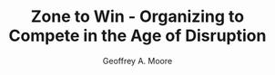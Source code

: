 ---
title: "Zone to Win - Organizing to Compete in the Age of Disruption"
author: "Geoffrey A. Moore"
readingDate: 2024-11-01
--- 